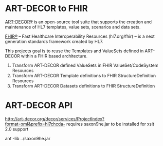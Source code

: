 ART-DECOR to FHIR
=================

[ART-DECOR®](https://art-decor.org/mediawiki/index.php/Main_Page) is an open-source tool suite that supports the creation and maintenance of HL7 templates, value sets, scenarios and data sets.

[FHIR®](http://www.hl7.org/fhir/) – Fast Healthcare Interoperability Resources (hl7.org/fhir) – is a next generation standards framework created by HL7. 

This projects goal is to reuse the Templates and ValueSets defined in ART-DECOR within a FHIR based architecture.
1. Transform ART-DECOR defined ValueSets in FHIR ValueSet/CodeSystem Resources
2. Transform ART-DECOR Template definitions to FHIR StructureDefinition Resources
3. Transform ART-DECOR Datasets definitions to FHIR StructureDefinition


# ART-DECOR API

http://art-decor.org/decor/services/ProjectIndex?format=xml&prefix=hl7chcda-
requires saxon9he.jar to be installed for xslt 2.0 support


 ant -lib ../saxon9he.jar